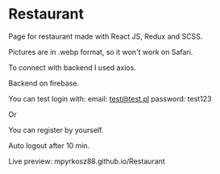 # Restaurant
Page for restaurant made with React JS, Redux and SCSS.

Pictures are in .webp format, so it won't work on Safari.

To connect with backend I used axios.

Backend on firebase.

You can test login with:
email: test@test.pl
password: test123

Or

You can register by yourself.

Auto logout after 10 min.

Live preview: 
mpyrkosz88.github.io/Restaurant